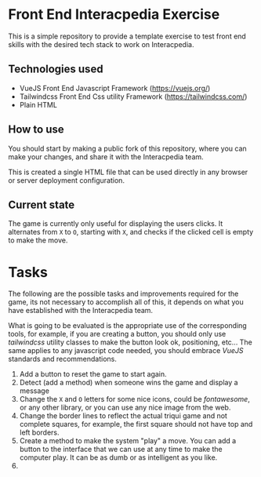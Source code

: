 # Front End Interacpedia Exercise
This is a simple repository to provide a template exercise to test front end skills
with the desired tech stack to work on Interacpedia.

## Technologies used
- VueJS Front End Javascript Framework (https://vuejs.org/)
- Tailwindcss Front End Css utility Framework (https://tailwindcss.com/)
- Plain HTML

## How to use
You should start by making a public fork of this repository, where you can 
make your changes, and share it with the Interacpedia team.

This is created a single HTML file that can be used directly in any browser or server deployment configuration.

## Current state
The game is currently only useful for displaying the users clicks. It alternates from `X` to `O`, starting with `X`, and checks if the 
clicked cell is empty to make the move.

# Tasks
The following are the possible tasks and improvements required for the game, its not necessary to 
accomplish all of this, it depends on what you have established with the Interacpedia team.

What is going to be evaluated is the appropriate use of the corresponding tools, for example, if you
are creating a button, you should only use *tailwindcss* utility classes to make the button look ok, positioning, etc...
The same applies to any javascript code needed, you should embrace *VueJS* standards and recommendations.

1. Add a button to reset the game to start again.
2. Detect (add a method) when someone wins the game and display a message
3. Change the `X` and `O` letters for some nice icons, could be *fontawesome*, or any other library, or you can use any nice image from the web.
4. Change the border lines to reflect the actual triqui game and not complete squares, for example, the first
square should not have top and left borders.
5. Create a method to make the system "play" a move. You can add a button to the interface that we can use 
at any time to make the computer play. It can be as dumb or as intelligent as you like.
6.  
